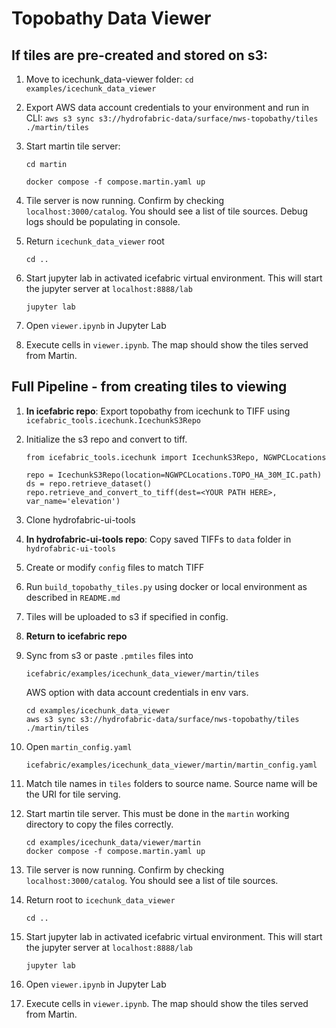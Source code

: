 # Topobathy Data Viewer

## If tiles are pre-created and stored on s3:
1. Move to icechunk_data-viewer folder:
    `cd examples/icechunk_data_viewer`
2. Export AWS data account credentials to your environment and run in CLI:
    `aws s3 sync s3://hydrofabric-data/surface/nws-topobathy/tiles ./martin/tiles`

3. Start martin tile server:

    `cd martin`

    `docker compose -f compose.martin.yaml up`

4. Tile server is now running. Confirm by checking `localhost:3000/catalog`. You should see a list of tile sources. Debug logs should be populating in console.
5. Return  `icechunk_data_viewer` root

    `cd ..`
6. Start jupyter lab in activated icefabric virtual environment. This will start the jupyter server at `localhost:8888/lab`

    `jupyter lab`

7. Open `viewer.ipynb` in Jupyter Lab
8.  Execute cells in `viewer.ipynb`. The map should show the tiles served from Martin.


## Full Pipeline - from creating tiles to viewing
1. __In icefabric repo__: Export topobathy from icechunk to TIFF using `icefabric_tools.icechunk.IcechunkS3Repo`
2. Initialize the s3 repo and convert to tiff.

    ```
    from icefabric_tools.icechunk import IcechunkS3Repo, NGWPCLocations

    repo = IcechunkS3Repo(location=NGWPCLocations.TOPO_HA_30M_IC.path)
    ds = repo.retrieve_dataset()
    repo.retrieve_and_convert_to_tiff(dest=<YOUR PATH HERE>, var_name='elevation')
    ```

3. Clone hydrofabric-ui-tools
4. __In hydrofabric-ui-tools repo__: Copy saved TIFFs to `data` folder in `hydrofabric-ui-tools`
5. Create or modify `config` files to match TIFF
6. Run `build_topobathy_tiles.py` using docker or local environment as described in `README.md`
7. Tiles will be uploaded to s3 if specified in config.
8. __Return to icefabric repo__
9. Sync from s3 or paste `.pmtiles` files into

    `icefabric/examples/icechunk_data_viewer/martin/tiles`

    AWS option with data account credentials in env vars.
    ```
    cd examples/icechunk_data_viewer
    aws s3 sync s3://hydrofabric-data/surface/nws-topobathy/tiles ./martin/tiles
    ```

10. Open `martin_config.yaml`

    `icefabric/examples/icechunk_data_viewer/martin/martin_config.yaml`

11. Match tile names in `tiles` folders to source name. Source name will be the URI for tile serving.

12. Start martin tile server. This must be done in the `martin` working directory to copy the files correctly.
    ```
    cd examples/icechunk_data/viewer/martin
    docker compose -f compose.martin.yaml up
    ```

13. Tile server is now running. Confirm by checking `localhost:3000/catalog`. You should see a list of tile sources.
14. Return root to `icechunk_data_viewer`

    `cd ..`
15. Start jupyter lab in activated icefabric virtual environment. This will start the jupyter server at `localhost:8888/lab`

    `jupyter lab`

16. Open `viewer.ipynb` in Jupyter Lab
17. Execute cells in `viewer.ipynb`. The map should show the tiles served from Martin.
